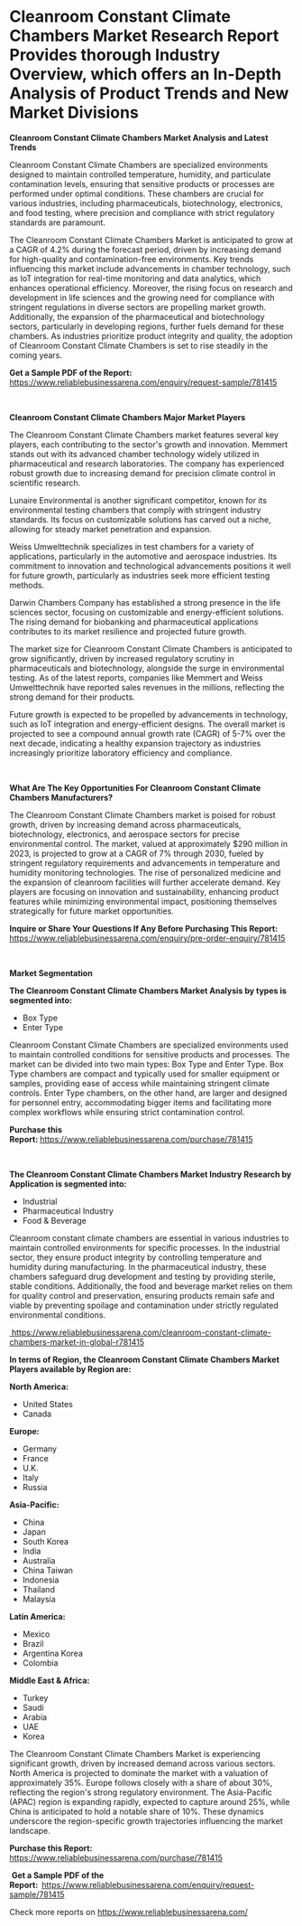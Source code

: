 <p><h1>Cleanroom Constant Climate Chambers Market Research Report Provides thorough Industry Overview, which offers an In-Depth Analysis of Product Trends and New Market Divisions</h1></p><p><strong>Cleanroom Constant Climate Chambers Market Analysis and Latest Trends</strong></p>
<p><p>Cleanroom Constant Climate Chambers are specialized environments designed to maintain controlled temperature, humidity, and particulate contamination levels, ensuring that sensitive products or processes are performed under optimal conditions. These chambers are crucial for various industries, including pharmaceuticals, biotechnology, electronics, and food testing, where precision and compliance with strict regulatory standards are paramount.</p><p>The Cleanroom Constant Climate Chambers Market is anticipated to grow at a CAGR of 4.2% during the forecast period, driven by increasing demand for high-quality and contamination-free environments. Key trends influencing this market include advancements in chamber technology, such as IoT integration for real-time monitoring and data analytics, which enhances operational efficiency. Moreover, the rising focus on research and development in life sciences and the growing need for compliance with stringent regulations in diverse sectors are propelling market growth. Additionally, the expansion of the pharmaceutical and biotechnology sectors, particularly in developing regions, further fuels demand for these chambers. As industries prioritize product integrity and quality, the adoption of Cleanroom Constant Climate Chambers is set to rise steadily in the coming years.</p></p>
<p><strong>Get a Sample PDF of the Report:&nbsp;</strong> <a href="https://www.reliablebusinessarena.com/enquiry/request-sample/781415?utm_campaign=3515&utm_medium=2&utm_source=Github&utm_content=ia&utm_term=26032025&utm_id=cleanroom-constant-climate-chambers">https://www.reliablebusinessarena.com/enquiry/request-sample/781415</a></p>
<p>&nbsp;</p>
<p><strong>Cleanroom Constant Climate Chambers Major Market Players</strong></p>
<p><p>The Cleanroom Constant Climate Chambers market features several key players, each contributing to the sector's growth and innovation. Memmert stands out with its advanced chamber technology widely utilized in pharmaceutical and research laboratories. The company has experienced robust growth due to increasing demand for precision climate control in scientific research.</p><p>Lunaire Environmental is another significant competitor, known for its environmental testing chambers that comply with stringent industry standards. Its focus on customizable solutions has carved out a niche, allowing for steady market penetration and expansion.</p><p>Weiss Umwelttechnik specializes in test chambers for a variety of applications, particularly in the automotive and aerospace industries. Its commitment to innovation and technological advancements positions it well for future growth, particularly as industries seek more efficient testing methods.</p><p>Darwin Chambers Company has established a strong presence in the life sciences sector, focusing on customizable and energy-efficient solutions. The rising demand for biobanking and pharmaceutical applications contributes to its market resilience and projected future growth.</p><p>The market size for Cleanroom Constant Climate Chambers is anticipated to grow significantly, driven by increased regulatory scrutiny in pharmaceuticals and biotechnology, alongside the surge in environmental testing. As of the latest reports, companies like Memmert and Weiss Umwelttechnik have reported sales revenues in the millions, reflecting the strong demand for their products.</p><p>Future growth is expected to be propelled by advancements in technology, such as IoT integration and energy-efficient designs. The overall market is projected to see a compound annual growth rate (CAGR) of 5-7% over the next decade, indicating a healthy expansion trajectory as industries increasingly prioritize laboratory efficiency and compliance.</p></p>
<p>&nbsp;</p>
<p><strong>What Are The Key Opportunities For Cleanroom Constant Climate Chambers Manufacturers?</strong></p>
<p><p>The Cleanroom Constant Climate Chambers market is poised for robust growth, driven by increasing demand across pharmaceuticals, biotechnology, electronics, and aerospace sectors for precise environmental control. The market, valued at approximately $290 million in 2023, is projected to grow at a CAGR of 7% through 2030, fueled by stringent regulatory requirements and advancements in temperature and humidity monitoring technologies. The rise of personalized medicine and the expansion of cleanroom facilities will further accelerate demand. Key players are focusing on innovation and sustainability, enhancing product features while minimizing environmental impact, positioning themselves strategically for future market opportunities.</p></p>
<p><strong>Inquire or Share Your Questions If Any Before Purchasing This Report:</strong> <a href="https://www.reliablebusinessarena.com/enquiry/pre-order-enquiry/781415?utm_campaign=3515&utm_medium=2&utm_source=Github&utm_content=ia&utm_term=26032025&utm_id=cleanroom-constant-climate-chambers">https://www.reliablebusinessarena.com/enquiry/pre-order-enquiry/781415</a></p>
<p>&nbsp;</p>
<p><strong>Market Segmentation</strong></p>
<p><strong>The Cleanroom Constant Climate Chambers Market Analysis by types is segmented into:</strong></p>
<p><ul><li>Box Type</li><li>Enter Type</li></ul></p>
<p><p>Cleanroom Constant Climate Chambers are specialized environments used to maintain controlled conditions for sensitive products and processes. The market can be divided into two main types: Box Type and Enter Type. Box Type chambers are compact and typically used for smaller equipment or samples, providing ease of access while maintaining stringent climate controls. Enter Type chambers, on the other hand, are larger and designed for personnel entry, accommodating bigger items and facilitating more complex workflows while ensuring strict contamination control.</p></p>
<p><strong>Purchase this Report:&nbsp;</strong><a href="https://www.reliablebusinessarena.com/purchase/781415?utm_campaign=3515&utm_medium=2&utm_source=Github&utm_content=ia&utm_term=26032025&utm_id=cleanroom-constant-climate-chambers">https://www.reliablebusinessarena.com/purchase/781415</a></p>
<p>&nbsp;</p>
<p><strong>The Cleanroom Constant Climate Chambers Market Industry Research by Application is segmented into:</strong></p>
<p><ul><li>Industrial</li><li>Pharmaceutical Industry</li><li>Food & Beverage</li></ul></p>
<p><p>Cleanroom constant climate chambers are essential in various industries to maintain controlled environments for specific processes. In the industrial sector, they ensure product integrity by controlling temperature and humidity during manufacturing. In the pharmaceutical industry, these chambers safeguard drug development and testing by providing sterile, stable conditions. Additionally, the food and beverage market relies on them for quality control and preservation, ensuring products remain safe and viable by preventing spoilage and contamination under strictly regulated environmental conditions.</p></p>
<p><a href="https://www.reliablebusinessarena.com/cleanroom-constant-climate-chambers-market-in-global-r781415?utm_campaign=3515&utm_medium=2&utm_source=Github&utm_content=ia&utm_term=26032025&utm_id=cleanroom-constant-climate-chambers">&nbsp;https://www.reliablebusinessarena.com/cleanroom-constant-climate-chambers-market-in-global-r781415</a></p>
<p><strong>In terms of Region, the Cleanroom Constant Climate Chambers Market Players available by Region are:</strong></p>
<p>
    <p> <strong> North America: </strong>
        <ul>
            <li>United States</li>
            <li>Canada</li>
        </ul>
        </p> 
    <p> <strong> Europe: </strong>
        <ul>
            <li>Germany</li>
            <li>France</li>
            <li>U.K.</li>
            <li>Italy</li>
            <li>Russia</li>
        </ul>
        </p> 
    <p> <strong> Asia-Pacific: </strong>
        <ul>
            <li>China</li>
            <li>Japan</li>
            <li>South Korea</li>
            <li>India</li>
            <li>Australia</li>
            <li>China Taiwan</li>
            <li>Indonesia</li>
            <li>Thailand</li>
            <li>Malaysia</li>
        </ul>
        </p> 
    <p> <strong> Latin America: </strong>
        <ul>
            <li>Mexico</li>
            <li>Brazil</li>
            <li>Argentina Korea</li>
            <li>Colombia</li>
        </ul>
        </p> 
    <p> <strong> Middle East & Africa: </strong>
        <ul>
            <li>Turkey</li>
            <li>Saudi</li>
            <li>Arabia</li>
            <li>UAE</li>
            <li>Korea</li>
        </ul>
    </p>
    </p>
<p><p>The Cleanroom Constant Climate Chambers Market is experiencing significant growth, driven by increased demand across various sectors. North America is projected to dominate the market with a valuation of approximately 35%. Europe follows closely with a share of about 30%, reflecting the region's strong regulatory environment. The Asia-Pacific (APAC) region is expanding rapidly, expected to capture around 25%, while China is anticipated to hold a notable share of 10%. These dynamics underscore the region-specific growth trajectories influencing the market landscape.</p></p>
<p><strong>Purchase this Report: </strong><a href="https://www.reliablebusinessarena.com/purchase/781415?utm_campaign=3515&utm_medium=2&utm_source=Github&utm_content=ia&utm_term=26032025&utm_id=cleanroom-constant-climate-chambers">https://www.reliablebusinessarena.com/purchase/781415</a></p>
<p>&nbsp;<strong>Get a Sample PDF of the Report:&nbsp;&nbsp;</strong><a href="https://www.reliablebusinessarena.com/enquiry/request-sample/781415?utm_campaign=3515&utm_medium=2&utm_source=Github&utm_content=ia&utm_term=26032025&utm_id=cleanroom-constant-climate-chambers">https://www.reliablebusinessarena.com/enquiry/request-sample/781415</a></p>
<p><strong></strong></p>
<p>Check more reports on <a href="https://www.reliablebusinessarena.com/?utm_campaign=3515&utm_medium=2&utm_source=Github&utm_content=ia&utm_term=26032025&utm_id=cleanroom-constant-climate-chambers">https://www.reliablebusinessarena.com/</a></p>